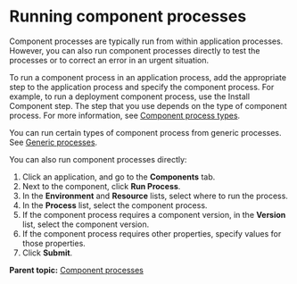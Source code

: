 # Running component processes

Component processes are typically run from within application processes. However, you can also run component processes directly to test the processes or to correct an error in an urgent situation.

To run a component process in an application process, add the appropriate step to the application process and specify the component process. For example, to run a deployment component process, use the Install Component step. The step that you use depends on the type of component process. For more information, see [Component process types](comp_process_types.md).

You can run certain types of component process from generic processes. See [Generic processes](genProcess_ch.md).

You can also run component processes directly:

1.  Click an application, and go to the **Components** tab.
2.  Next to the component, click **Run Process**.
3.  In the **Environment** and **Resource** lists, select where to run the process.
4.  In the **Process** list, select the component process.
5.  If the component process requires a component version, in the **Version** list, select the component version.
6.  If the component process requires other properties, specify values for those properties.
7.  Click **Submit**.

**Parent topic:** [Component processes](../topics/intro_component_processes.md)

